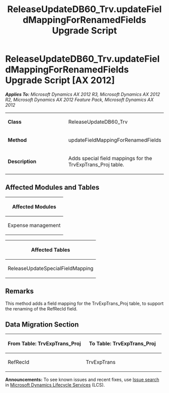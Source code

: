 ﻿---
title: ReleaseUpdateDB60_Trv.updateFieldMappingForRenamedFields Upgrade Script
TOCTitle: ReleaseUpdateDB60_Trv.updateFieldMappingForRenamedFields Upgrade Script
ms:assetid: 69650195-de98-9d48-3b22-7032b1e5b7f9
ms:mtpsurl: https://msdn.microsoft.com/en-us/library/JJ685629(v=AX.60)
ms:contentKeyID: 49708831
ms.date: 05/18/2015
mtps_version: v=AX.60
---

# ReleaseUpdateDB60\_Trv.updateFieldMappingForRenamedFields Upgrade Script [AX 2012]


_**Applies To:** Microsoft Dynamics AX 2012 R3, Microsoft Dynamics AX 2012 R2, Microsoft Dynamics AX 2012 Feature Pack, Microsoft Dynamics AX 2012_

<table>
<colgroup>
<col style="width: 50%" />
<col style="width: 50%" />
</colgroup>
<tbody>
<tr class="odd">
<td><p><strong>Class</strong></p></td>
<td><p>ReleaseUpdateDB60_Trv</p></td>
</tr>
<tr class="even">
<td><p><strong>Method</strong></p></td>
<td><p>updateFieldMappingForRenamedFields</p></td>
</tr>
<tr class="odd">
<td><p><strong>Description</strong></p></td>
<td><p>Adds special field mappings for the TrvExpTrans_Proj table.</p></td>
</tr>
</tbody>
</table>


## Affected Modules and Tables

<table>
<colgroup>
<col style="width: 100%" />
</colgroup>
<thead>
<tr class="header">
<th><p>Affected Modules</p></th>
</tr>
</thead>
<tbody>
<tr class="odd">
<td><p>Expense management</p></td>
</tr>
</tbody>
</table>


<table>
<colgroup>
<col style="width: 100%" />
</colgroup>
<thead>
<tr class="header">
<th><p>Affected Tables</p></th>
</tr>
</thead>
<tbody>
<tr class="odd">
<td><p>ReleaseUpdateSpecialFieldMapping</p></td>
</tr>
</tbody>
</table>


## Remarks

This method adds a field mapping for the TrvExpTrans\_Proj table, to support the renaming of the RefRecId field.

## Data Migration Section

<table>
<colgroup>
<col style="width: 50%" />
<col style="width: 50%" />
</colgroup>
<thead>
<tr class="header">
<th><p>From Table: TrvExpTrans_Proj</p></th>
<th><p>To Table: TrvExpTrans_Proj</p></th>
</tr>
</thead>
<tbody>
<tr class="odd">
<td><p>RefRecId</p></td>
<td><p>TrvExpTrans</p></td>
</tr>
</tbody>
</table>

  
**Announcements:** To see known issues and recent fixes, use [Issue search](http://go.microsoft.com/fwlink/?linkid=389258) in [Microsoft Dynamics Lifecycle Services](http://go.microsoft.com/fwlink/?linkid=306505) (LCS).

